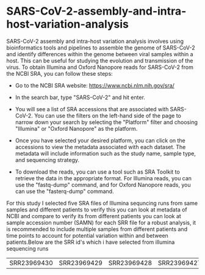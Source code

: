 # SARS-CoV-2-assembly-and-intra-host-variation-analysis
SARS-CoV-2 assembly and intra-host variation analysis involves using bioinformatics tools and pipelines to assemble the genome of SARS-CoV-2 and identify differences within the genome between viral samples within a host. This can be useful for studying the evolution and transmission of the virus.
To obtain Illumina and Oxford Nanopore reads for SARS-CoV-2 from the NCBI SRA, you can follow these steps:

- Go to the NCBI SRA website: https://www.ncbi.nlm.nih.gov/sra/

-  In the search bar, type "SARS-CoV-2" and hit enter.

-  You will see a list of SRA accessions that are associated with SARS-CoV-2. You can use the filters on the left-hand side of the page to narrow down your search by selecting the "Platform" filter and choosing "Illumina" or "Oxford Nanopore" as the platform.

-  Once you have selected your desired platform, you can click on the accessions to view the metadata associated with each dataset. The metadata will include information such as the study name, sample type, and sequencing strategy.

- To download the reads, you can use a tool such as SRA Toolkit to retrieve the data in the appropriate format. For Illumina reads, you can use the "fastq-dump" command, and for Oxford Nanopore reads, you can use the "fasterq-dump" command.

For this study I selected five SRA files of Illumina sequncing runs from same samples and different patients to verify this you can look at metadata of NCBI and compare to verify its from different patients you can look at  sample accession number (SAMN) for each SRR file for a robust analysis, it is recommended to include multiple samples from different patients and time points to account for potential variation within and between patients.Below are the SRR id's which i have selected from illumina sequencing runs
<table>
  <tr>
    <td>
SRR23969430
    </td>
    <td>
SRR23969429 </td>
    <td>
SRR23969428 </td>
    <td>
SRR23969427 </td>
    <td>
SRR23969618 </td>
  </tr>
</table>


